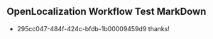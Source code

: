 ## OpenLocalization Workflow Test MarkDown
* 295cc047-484f-424c-bfdb-1b00009459d9 thanks!

<!--HONumber=Aug16_HO2-->


